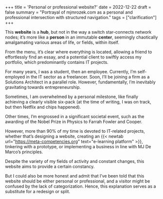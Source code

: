 +++
title = 'Personal or professional website?'
date = 2022-12-22
draft = false
summary = "Portrayal of mjmrozek.com as a personal and professional intersection with structured navigation."
tags = ["clarification"]
+++

This **website** is a **hub**, but not in the way a switch star-connects network nodes; it’s more like a **person** in an immutable **center**, seemingly chaotically amalgamating various areas of life, or fields, within itself.

From the menu, it’s clear where everything is located, allowing a friend to effortlessly find an essay, and a potential client to swiftly access my portfolio, which predominantly contains IT projects.

For many years, I was a student, then an employee. Currently, I’m self-employed in the IT sector as a freelancer. Soon, I’ll be joining a firm as a Solutions Architect in a parallel role. However, fundamentally, I’m inevitably gravitating towards entrepreneurship.

Sometimes, I am overwhelmed by a personal milestone, like finally achieving a clearly visible six-pack (at the time of writing, I was on track, but then Netflix and chips happened).

Other times, I’m engrossed in a significant societal event, such as the awarding of the Nobel Prize in Physics to Farrah Fowler and Cooper.

However, more than 90% of my time is devoted to IT-related projects, whether that’s designing a website, creating an {{< newtab url="https://meta-competencies.org" text="e-learning platform" >}}, tinkering with a prototype, or implementing a business in line with MJ De Marco’s principles.

Despite the variety of my fields of activity and constant changes, this website aims to provide a certain constancy.

But I could also be more honest and admit that I’ve been told that this website should be either personal or professional, and a visitor might be confused by the lack of categorization. Hence, this explanation serves as a substitute for a redesign or split.